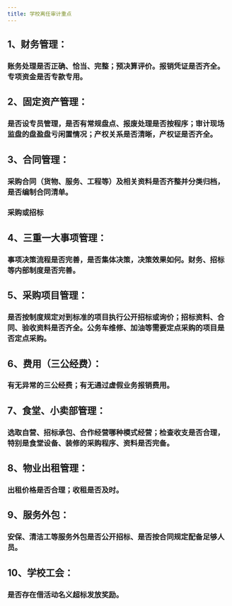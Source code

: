 ```yaml
---
title: 学校离任审计重点
---
```


## **1、财务管理：**
### 账务处理是否正确、恰当、完整；预决算评价。报销凭证是否齐全。专项资金是否专款专用。

## **2、固定资产管理：**
### 是否设专员管理，是否有常规盘点、报废处理是否按程序；审计现场监盘的盘盈盘亏闲置情况；产权关系是否清晰，产权证是否齐全。

## **3、合同管理：**
### 采购合同（货物、服务、工程等）及相关资料是否齐整并分类归档，是否编制合同清单。

### 采购或招标

## **4、三重一大事项管理：**
### 事项决策流程是否完善，是否集体决策，决策效果如何。财务、招标等内部制度是否完善。

## **5、采购项目管理：**
### 是否按制度规定对到标准的项目执行公开招标或询价；招标资料、合同、验收资料是否齐全。公务车维修、加油等需要定点采购的项目是否定点采购。

## **6、费用（三公经费）：**
### 有无异常的三公经费；有无通过虚假业务报销费用。

## **7、食堂、小卖部管理：**
### 选取自营、招标承包、合作经营哪种模式经营；检查收支是否合理，特别是食堂设备、装修的采购程序、资料是否完备。

## **8、物业出租管理：**
### 出租价格是否合理；收租是否及时。

## **9、服务外包：**
### 安保、清洁工等服务外包是否公开招标、是否按合同规定配备足够人员。

## **10、学校工会：**
### 是否存在借活动名义超标发放奖励。
